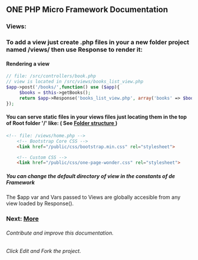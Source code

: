 ## ONE PHP Micro Framework Documentation
### Views:

### To add a view just create .php files in your a new folder project named /views/ then use Response to render it:
#### Rendering a view
```php
// file: /src/controllers/book.php
// view is located in /src/views/books_list_view.php
$app->post('/books/',function() use ($app){
     $books = $this->getBooks();
     return $app->Response('books_list_view.php', array('books' => $books));
});
```
#### You can serve static files in your views files just locating them in the top of Root folder '/'  like: ( See [Folder structure ](structure.md "Folder structure Normal or MVC") )

```html
<!-- file: /views/home.php -->
    <!-- Bootstrap Core CSS -->
    <link href="/public/css/bootstrap.min.css" rel="stylesheet">

    <!-- Custom CSS -->
    <link href="/public/css/one-page-wonder.css" rel="stylesheet">
```
##### You can change the default directory of view in the constants of de Framework   
The $app var and Vars passed  to Views are globally accesible from any view loaded by Response().

### Next: [More](more.md "More documentation of the One Framework")

###### Contribute and improve this documentation.
###### Click Edit and Fork the project.
